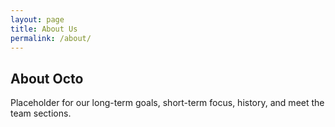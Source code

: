 ```yaml
---
layout: page
title: About Us
permalink: /about/
---
```


<h2>About Octo</h2>
<p>Placeholder for our long-term goals, short-term focus, history, and meet the team sections.</p>